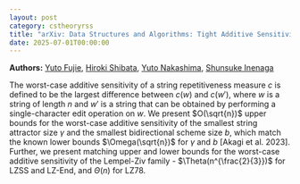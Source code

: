 ```yaml
---
layout: post
category: cstheoryrss
title: "arXiv: Data Structures and Algorithms: Tight Additive Sensitivity on LZ-style Compressors and String Attractors"
date: 2025-07-01T00:00:00
---
```


**Authors:** [Yuto Fujie](https://dblp.uni-trier.de/search?q=Yuto+Fujie), [Hiroki Shibata](https://dblp.uni-trier.de/search?q=Hiroki+Shibata), [Yuto Nakashima](https://dblp.uni-trier.de/search?q=Yuto+Nakashima), [Shunsuke Inenaga](https://dblp.uni-trier.de/search?q=Shunsuke+Inenaga)

The worst-case additive sensitivity of a string repetitiveness measure $c$ is
defined to be the largest difference between $c(w)$ and $c(w')$, where $w$ is a
string of length $n$ and $w'$ is a string that can be obtained by performing a
single-character edit operation on $w$. We present $O(\sqrt{n})$ upper bounds
for the worst-case additive sensitivity of the smallest string attractor size
$\gamma$ and the smallest bidirectional scheme size $b$, which match the known
lower bounds $\Omega(\sqrt{n})$ for $\gamma$ and $b$ [Akagi et al. 2023].
Further, we present matching upper and lower bounds for the worst-case additive
sensitivity of the Lempel-Ziv family - $\Theta(n^{\frac{2}{3}})$ for LZSS and
LZ-End, and $\Theta(n)$ for LZ78.
